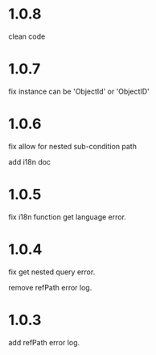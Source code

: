 # 1.0.8

clean code

# 1.0.7

fix instance can be 'ObjectId' or 'ObjectID'

# 1.0.6

fix allow for nested sub-condition path

add i18n doc

# 1.0.5

fix i18n function get language error.

# 1.0.4

fix get nested query error.

remove refPath error log.

# 1.0.3

add refPath error log.
